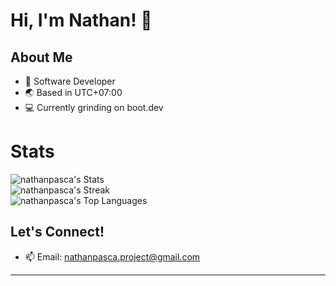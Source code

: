 # Hi, I'm Nathan! 👋

## About Me
- 🚁 Software Developer
- 🌏 Based in UTC+07:00
- 💻 Currently grinding on boot.dev

# Stats
![nathanpasca's Stats](https://github-readme-stats.vercel.app/api?username=nathanpasca&theme=radical&show_icons=true&hide_border=false&count_private=true) <br>
![nathanpasca's Streak](https://github-readme-streak-stats.herokuapp.com/?user=nathanpasca&theme=radical&hide_border=false)<br>
![nathanpasca's Top Languages](https://github-readme-stats.vercel.app/api/top-langs/?username=nathanpasca&theme=radical&show_icons=true&hide_border=false&layout=compact)<br>

## Let's Connect!
- 📫 Email: [nathanpasca.project@gmail.com](mailto:nathanpasca.project@gmail.com)
---
